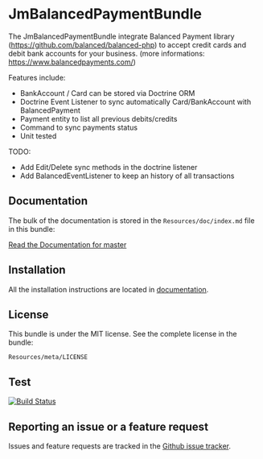 JmBalancedPaymentBundle
=======================

The JmBalancedPaymentBundle integrate Balanced Payment library (https://github.com/balanced/balanced-php) 
to accept credit cards and debit bank accounts for your business. (more informations: https://www.balancedpayments.com/)

Features include:
- BankAccount / Card can be stored via Doctrine ORM
- Doctrine Event Listener to sync automatically Card/BankAccount with
  BalancedPayment
- Payment entity to list all previous debits/credits
- Command to sync payments status
- Unit tested

TODO: 
- Add Edit/Delete sync methods in the doctrine listener
- Add BalancedEventListener to keep an history of all transactions


Documentation
-------------

The bulk of the documentation is stored in the `Resources/doc/index.md`
file in this bundle:

[Read the Documentation for master](https://github.com/jeremymarc/JmBalancedPaymentBundle/blob/master/Resources/doc/index.md)


Installation
------------

All the installation instructions are located in
[documentation](https://github.com/jeremymarc/JmBalancedPaymentBundle/blob/master/Resources/doc/index.md).


License
-------

This bundle is under the MIT license. See the complete license in the bundle:

    Resources/meta/LICENSE


Test
----
[![Build
Status](https://travis-ci.org/jeremymarc/JmBalancedPaymentBundle.png?branch=master)](https://travis-ci.org/jeremymarc/JmBalancedPaymentBundle)


Reporting an issue or a feature request
---------------------------------------

Issues and feature requests are tracked in the [Github issue
tracker](https://github.com/FriendsOfSymfony/JmBalancedPaymentBundle/issues).
